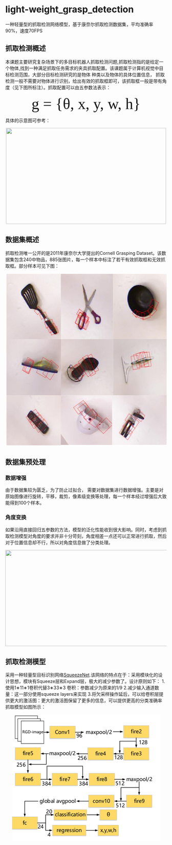 # light-weight_grasp_detection
一种轻量型的抓取检测网络模型，基于康奈尔抓取检测数据集，平均准确率90%，速度70FPS
## 抓取检测概述
本课题主要研究复杂场景下的多目标机器人抓取检测问题,抓取检测指的是给定一个物体,找到一种满足抓取任务需求的夹具抓取配置。该课题属于计算机视觉中目标检测范围，大部分目标检测研究的是物体
种类以及物体的具体位置信息， 抓取检测一般不需要对物体进行识别，给出有效的抓取框即可，该抓取框一般是带有角度（见下图所标注）。抓取配置可以由五参数法表示：
<p align="center">
<font face="黑体" size=15>
g = {θ, x, y, w, h}
</font>
</p>
具体的示意图可参考：
<p align="center">
<img width = '500' height = '300' src = "https://github.com/missFuture/ztecom2020/blob/master/images/%E4%BA%94%E5%8F%82%E6%95%B0%E6%B3%95%E8%A1%A8%E5%BE%81.png"/>
</p>

## 数据集概述
抓取检测唯一公开的是2011年康奈尔大学提出的Cornell Grasping Dataset。该数据集包含240中物品，885张图片，每一个样本中标注了若干有效抓取框和无效抓取框。部分样本可见下图：
<p align="center">
<img width = '561' height = '540' src = "https://github.com/missFuture/zte-com2020/blob/master/images/CGD_sample.png"/>
</p>

## 数据集预处理
### 数据增强
由于数据集较为匮乏，为了防止过拟合， 需要对数据集进行数据增强。主要是对原始图像进行旋转，平移，裁剪，像素级变换等处理，每一个样本经过增强后大致能得到100个样本。
### 角度变换
如果沿用直接回归五参数的方法，模型的泛化性能收到很大影响。同时，考虑到抓取检测模型对角度的要求并非十分苛刻，角度相差一点还可以正常进行抓取，然后对于位置信息却不行，所以对角度信息做了分类处理。
<p align="center">
<img width = '900' height = '300' src = "https://github.com/missFuture/ztecom2020/blob/master/images/%E8%A7%92%E5%BA%A6%E5%88%86%E7%B1%BB%E5%A4%84%E7%90%86.png"/>
</p>

## 抓取检测模型
采用一种轻量型目标识别网络[SqueezeNet](https://arxiv.org/abs/1602.07360).该网络的特点在于：采用模块化的设计思想，模块有Squeeze层和Expand层，极大的减少参数了。设计原则如下：
1.使用1∗11∗1卷积代替3∗33∗3 卷积：参数减少为原来的1/9 
2.减少输入通道数量：这一部分使用squeeze layers来实现 
3.将欠采样操作延后，可以给卷积层提供更大的激活图：更大的激活图保留了更多的信息，可以提供更高的分类准确率
抓取模型如图所示：
<p align="center">
<img width = '463' height = '395' src = "https://github.com/missFuture/zte-com2020/blob/master/images/squeezenet.png"/>
</p>
